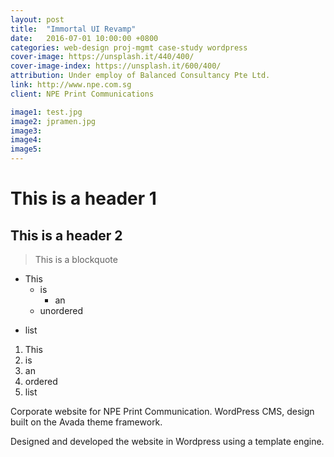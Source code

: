 ```yaml
---
layout: post
title:  "Immortal UI Revamp"
date:   2016-07-01 10:00:00 +0800
categories: web-design proj-mgmt case-study wordpress
cover-image: https://unsplash.it/440/400/
cover-image-index: https://unsplash.it/600/400/
attribution: Under employ of Balanced Consultancy Pte Ltd.
link: http://www.npe.com.sg
client: NPE Print Communications

image1: test.jpg
image2: jpramen.jpg
image3:
image4:
image5:
---
```



This is a header 1
==================

This is a header 2
------------------

> This is a blockquote

* This
  + is
    - an
  + unordered
- list

1. This
2. is
3. an
4. ordered
5. list

Corporate website for NPE Print Communication. WordPress CMS, design built on the Avada theme framework.

Designed and developed the website in Wordpress using a template engine.